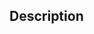 ﻿<!----------------------------------------------------result := Text_Decode ( Target ; charSet ) -> Target (Text) -> charSet (Text) <- result (Text)-->## Description